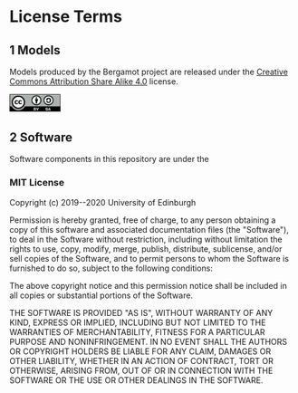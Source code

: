 # License Terms

## 1 Models

Models produced by the Bergamot project are released under
the [Creative Commons Attribution Share Alike 4.0](https://creativecommons.org/licenses/by-sa/4.0/) license.

<img src="./cc-by-sa-logo.png" width=90 valign=center>

## 2 Software

Software components in this repository are under the 
### MIT License

Copyright (c) 2019--2020 University of Edinburgh

Permission is hereby granted, free of charge, to any person obtaining a copy of this software and associated documentation files (the "Software"), to deal in the Software without restriction, including without limitation the rights to use, copy, modify, merge, publish, distribute, sublicense, and/or sell copies of the Software, and to permit persons to whom the Software is furnished to do so, subject to the following conditions:

The above copyright notice and this permission notice shall be included in all copies or substantial portions of the Software.

THE SOFTWARE IS PROVIDED "AS IS", WITHOUT WARRANTY OF ANY KIND, EXPRESS OR IMPLIED, INCLUDING BUT NOT LIMITED TO THE WARRANTIES OF MERCHANTABILITY, FITNESS FOR A PARTICULAR PURPOSE AND NONINFRINGEMENT. IN NO EVENT SHALL THE AUTHORS OR COPYRIGHT HOLDERS BE LIABLE FOR ANY CLAIM, DAMAGES OR OTHER LIABILITY, WHETHER IN AN ACTION OF CONTRACT, TORT OR OTHERWISE, ARISING FROM, OUT OF OR IN CONNECTION WITH THE SOFTWARE OR THE USE OR OTHER DEALINGS IN THE SOFTWARE.

